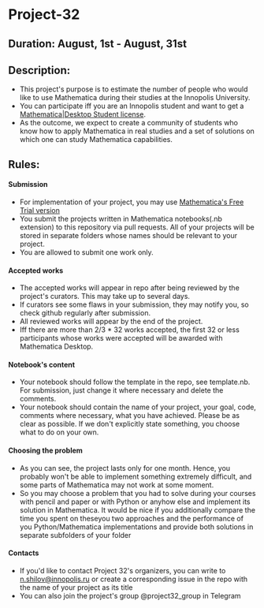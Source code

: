 # Project-32
## Duration: August, 1st - August, 31st 
## Description:
- This project's purpose is to estimate the number of people who would like to use Mathematica during their studies at the Innopolis University.
- You can participate iff you are an Innopolis student and want to get a [Mathematica|Desktop Student license](https://www.wolfram.com/mathematica/pricing/students/).
- As the outcome, we expect to create a community of students who know how to apply Mathematica in real studies and a set of solutions on which one can study Mathematica capabilities.
## Rules:
#### Submission 
- For implementation of your project, you may use [Mathematica's Free Trial version](https://www.wolfram.com/mathematica/trial/)
- You submit the projects written in Mathematica notebooks(.nb extension) to this repository via pull requests. All of your projects will be stored in separate folders whose names should be relevant to your project.
- You are allowed to submit one work only.
#### Accepted works
- The accepted works will appear in repo after being reviewed by the project's curators. This may take up to several days.
- If curators see some flaws in your submission, they may notify you, so check github regularly after submission.
- All reviewed works will appear by the end of the project.
- Iff there are more than 2/3 * 32 works accepted, the first 32 or less participants whose works were accepted will be awarded with Mathematica Desktop.
#### Notebook's content
- Your notebook should follow the template in the repo, see template.nb. For submission, just change it where necessary and delete the comments.
- Your notebook should contain the name of your project, your goal, code, comments where necessary, what you have achieved. Please be as clear as possible. If we don't explicitly state something, you choose what to do on your own.
#### Choosing the problem
- As you can see, the project lasts only for one month. Hence, you probably won't be able to implement something extremely difficult, and some parts of Mathematica may not work at some moment.
- So you may choose a problem that you had to solve during your courses with pencil and paper or with Python or anyhow else and implement its solution in Mathematica. It would be nice if you additionally compare the time you spent on theseyou two approaches and the performance of you Python/Mathematica implementations and provide  both solutions in separate subfolders of your folder
#### Contacts
- If you'd like to contact Project 32's organizers, you can write to n.shilov@innopolis.ru or create a corresponding issue in the repo with the name of your project as its title
- You can also join the project's group @project32_group in Telegram 
